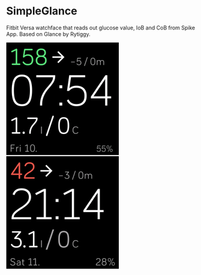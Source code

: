 # SimpleGlance
Fitbit Versa watchface that reads out glucose value, IoB and CoB from Spike App. Based on Glance by Rytiggy.

![alt text](https://raw.githubusercontent.com/stackenblochen/SimpleGlance/master/screenshots/01.png)
![alt text](https://raw.githubusercontent.com/stackenblochen/SimpleGlance/master/screenshots/02.png)

